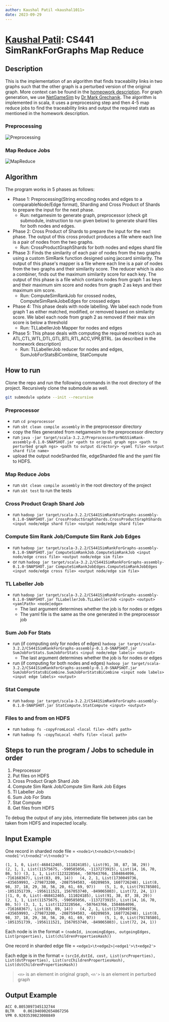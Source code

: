 ```yaml
---
author: Kaushal Patil <kaushal1011>
date: 2023-09-29
---
```

# [Kaushal Patil](@kaushal1011):  CS441 SimRankForGraphs Map Reduce

## Description


This is the implementation of an algorithm that finds traceability links in two graphs such that the other graph is a perturbed version of the original graph.
More context can be found in the [homeowork description](https://github.com/0x1DOCD00D/CS441_Fall2023/blob/main/Homework1.md). For graph generation, we use 
[NetGameSim](https://github.com/0x1DOCD00D/NetGameSim) by [Dr Mark Grechanik](@0x1DOCD00D). The algorithm is implemented in scala, it uses a preprocessing step and then 4-5 map reduce jobs to find the traceability links and output the required stats as mentioned in the homework description. 

### Preprocessing

![Preprocessing](./assets/PreprocDoc.png)

### Map Reduce Jobs

![MapReduce](./assets/MRDoc.png)

## Algorithm

The program works in 5 phases as follows:

- Phase 1: Preprocessing(String encoding nodes and edges to a comparableNode/Edge format), Sharding and Cross Product of Shards to prepare the input for the next phase. 
  - Run: netgamesim to generate graph, preprocessor (check git submodule, instruction to run given below) to generate shard files for both nodes and edges.
- Phase 2: Cross Product of Shards to prepare the input for the next phase. The output of this cross product produces a file where each line is a pair of nodes from the two graphs.
  - Run: CrossProductGraphShards for both nodes and edges shard file
- Phase 3: Finds the similarity of each pair of nodes from the two graphs using a custom SimRank function designed using jaccard similarity. The output of this phase's mapper is a file where each line is a pair of nodes from the two graphs and their similarity score. The reducer which is also a combiner, finds out the maximum similarity score for each key. The output of this phase is a file which contains nodes from graph 1 as keys and their maximum sim score and nodes from graph 2 as keys and their maximum sim score.
  - Run: ComputeSimRankJob for crossed nodes, ComputeSimRankJobeEdges for crossed edges
- Phase 4: This phase deals with node labelling. We label each node from graph 1 as either matched, modified, or removed based on similarity score. We label each node from graph 2 as removed if their max sim score is below a threshold
  - Run: TLLabellerJob Mapper for nodes and edges
- Phase 5: This phase deals with computing the required metrics such as ATL,CTL,WTL,DTL,GTL,BTL,RTL,ACC,VPR,BTRL. (as described in the homework description)
  - Run: TLLabellerJob reducer for nodes and edges, SumJobForStatsBiCombine, StatCompute 


## How to run

Clone the repo and run the following commands in the root directory of the project. Recursively clone the submodule as well.

```bash
git submodule update --init --recursive
```


### Preprocessor

- run `cd preprocessor`
- run `sbt clean compile assembly` in the preprocessor directory
- copy the files generated from netgamesim to the preprocessor directory
- run `java -jar target/scala-3.2.2/PreprocessorForNGSSimRank-assembly-0.1.0-SNAPSHOT.jar <path to orignal graph ngs> <path to perturbed graph ngs> <path to output directory> <yaml file> <output shard file name>`
- upload the output nodeSharded file, edgeSharded file and the yaml file to HDFS.

### Map Reduce Jobs

- run `sbt clean compile assembly` in the root directory of the project
- run `sbt test` to run the tests

### Cross Product Graph Shard Job

- run `hadoop jar target/scala-3.2.2/CS441SimRankForGraphs-assembly-0.1.0-SNAPSHOT.jar CrossProductGraphShards.CrossProductGraphShards <input node/edge shard file> <output node/edge shard file>`

### Compute Sim Rank Job/Compute Sim Rank Job Edges

- run `hadoop jar target/scala-3.2.2/CS441SimRankForGraphs-assembly-0.1.0-SNAPSHOT.jar ComputeSimRankJob.ComputeSimRankJob <input node/edge cross file> <output node/edge sim file>`
- or run `hadoop jar target/scala-3.2.2/CS441SimRankForGraphs-assembly-0.1.0-SNAPSHOT.jar ComputeSimRankJobEdges.ComputeSimRankJobEdges <input node/edge cross file> <output node/edge sim file>`
  
### TL Labeller Job

- run `hadoop jar target/scala-3.2.2/CS441SimRankForGraphs-assembly-0.1.0-SNAPSHOT.jar TLLabellerJob.TLLabellerJob <input> <output> <yamlPath> <node|edge>`
  - The last argument determines whether the job is for nodes or edges
  - The yaml file is the same as the one generated in the preprocessor job

### Sum Job For Stats

- run (if computing only for nodes of edges) `hadoop jar target/scala-3.2.2/CS441SimRankForGraphs-assembly-0.1.0-SNAPSHOT.jar SumJobForStats.SumJobForStats <input node/edge labels> <output>`
  - The last argument determines whether the job is for nodes or edges
- run (if computing for both nodes and edges) `hadoop jar target/scala-3.2.2/CS441SimRankForGraphs-assembly-0.1.0-SNAPSHOT.jar SumJobForStatsBiCombine.SumJobForStatsBiCombine <input node labels> <input edge labels> <output>`

### Stat Compute

- run `hadoop jar target/scala-3.2.2/CS441SimRankForGraphs-assembly-0.1.0-SNAPSHOT.jar StatCompute.StatCompute <input> <output>`

### Files to and from on HDFS

- run `hadoop fs -copyFromLocal <local file> <hdfs path>`
- run `hadoop fs -copyToLocal <hdfs file> <local path>`

## Steps to run the program / Jobs to schedule in order

1. Preprocessor
2. Put files on HDFS
3. Cross Product Graph Shard Job
4. Compute Sim Rank Job/Compute Sim Rank Job Edges
5. Tl Labeller Job
6. Sum Job For Stats
7. Stat Compute
8. Get files from HDFS

To debug the output of any jobs, intermediate file between jobs can be taken from HDFS and inspected locally.

## Input Example 

One record in sharded node file = `<node1>\t<node2>\t<node3>|<node1'>\t<node2'>\t<node3'>`
```
(1, 1, 0, List(-468412465, 111024185), List(91, 38, 87, 38, 29))	(2, 1, 1, List(11575675, -590585056, -1137273915), List(14, 16, 70, 86, 5))	(3, 1, 1, List(1123228564, -507643766, 1584864096, -716168367), List(83, 89, 14))	(4, 2, 1, List(1730049736, -435659993, -279873200, -2087594503, -60209859, 1607726248), List(8, 98, 37, 18, 29, 38, 56, 20, 61, 69, 97))	(5, 1, 0, List(791785801, -1051351739, -1956111521, 1567053740, -849065803), List(72, 24, 1))	|(1, 0, 0, List(-468412465, 111024185), List(91, 38, 87, 38, 29))	(2, 1, 1, List(11575675, -590585056, -1137273915), List(14, 16, 70, 86, 5))	(3, 1, 1, List(1123228564, -507643766, 1584864096, -716168367), List(83, 89, 14))	(4, 2, 1, List(1730049736, -435659993, -279873200, -2087594503, -60209859, 1607726248), List(8, 98, 37, 18, 29, 38, 56, 20, 61, 69, 97))	(5, 1, 0, List(791785801, -1051351739, -1956111521, 1567053740, -849065803), List(72, 24, 1))	
```

Each node is in the format = `(nodeId, incomingEdges, outgoingEdges, List(properties), List(childrenPropertiesHash))`

One record in sharded edge file = `<edge1>\t<edge2>|<edge1'>\t<edge2'>`

Each edge is in the format = `(srcId,dstId, cost, List(srcProperties), List(dstProperties), List(srcChildrenPropertiesHash), List(dstChildrenPropertiesHash))`

> `<n>` is an element in original graph, `<n'>` is an element in perturbed graph 

## Output Example

```
ACC	0.8053097345132744
BLTR	0.061946902654867256
VPR	0.9203539823008849
```


